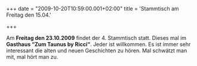 +++
date = "2009-10-20T10:59:00.001+02:00"
title = 'Stammtisch am Freitag den 15.04.'


+++

Am **Freitag den 23.10.2009** findet der 4. Stammtisch statt. Dieses mal im **Gasthaus “Zum Taunus by Ricci“**. Jeder ist willkommen. Es ist immer sehr interessant die alten und neuen Geschichten zu hören. Mal schwätzt man mit, mal hört man zu.

      